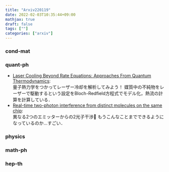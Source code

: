```yaml
---
title: "Arxiv220119"
date: 2022-02-03T10:35:44+09:00
mathjax: true
draft: false
tags: [""]
categories: ["arxiv"]
---
```

### cond-mat


### quant-ph
- [Laser Cooling Beyond Rate Equations: Approaches From Quantum Thermodynamics](https://arxiv.org/abs/2201.07132):  
量子熱力学をつかってレーザー冷却を解析してみよう！
媒質中の不純物をレーザーで駆動するという設定をBloch-Redfield方程式でモデル化，熱流の計算を計算している．
- [Real-time two-photon interference from distinct molecules on the same chip](https://arxiv.org/abs/2201.07140):  
異なる2つのエミッターからの2光子干渉🌊
もうこんなことまでできるようになっているのか...すごい．

### physics


### math-ph


### hep-th
